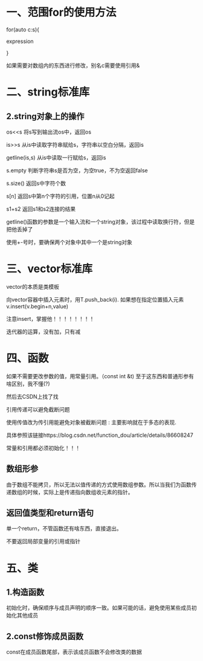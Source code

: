 # 一、范围for的使用方法

for(auto c:s){

expression

}

如果需要对数组内的东西进行修改，别名c需要使用引用&

# 二、string标准库

## 2.string对象上的操作

os<<s  将s写到输出流os中，返回os

is>>s  从is中读取字符串赋给s，字符串以空白分隔，返回is

getline(is,s) 从is中读取一行赋给s，返回is

s.empty  判断字符串s是否为空，为空true，不为空返回false

s.size()  返回s中字符个数

s[n]  返回s中第n个字符的引用，位置n从0记起

s1+s2 返回s1和s2连接的结果



getline()函数的参数是一个输入流和一个string对象，该过程中读取换行符，但是把他丢掉了

使用+-号时，要确保两个对象中其中一个是string对象

# 三、vector标准库

vector的本质是类模板

向vector容器中插入元素时，用T.push_back(i).    如果想在指定位置插入元素   v.insert(v.begin+n,value)

注意insert，掌握他！！！！！！！！

迭代器的运算，没有加，只有减

# 四、函数

如果不需要更改参数的值，用常量引用。（const int &t)   至于这东西和普通形参有啥区别，我不懂(?)

然后去CSDN上找了找

引用传递可以避免截断问题

使用传值改为传引用能避免对象被截断问题 : 主要影响就在于多态的表现.

具体参照该链接https://blog.csdn.net/function_dou/article/details/86608247



常量和引用都必须初始化！！！



## 数组形参

由于数组不能拷贝，所以无法以值传递的方式使用数组参数。所以当我们为函数传递数组的时候，实际上是传递指向数组收元素的指针。



## 返回值类型和return语句

单一个return，不管函数还有啥东西，直接退出。

不要返回局部变量的引用或指针

# 五、类

## 1.构造函数

初始化时，确保顺序与成员声明的顺序一致。如果可能的话，避免使用某些成员初始化其他成员

## 2.const修饰成员函数

const在成员函数尾部，表示该成员函数不会修改类的数据













































